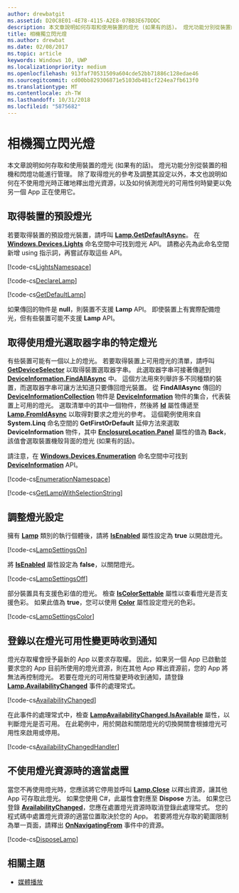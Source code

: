 ```yaml
---
author: drewbatgit
ms.assetid: D20C8E01-4E78-4115-A2E8-07BB3E67DDDC
description: 本文章說明如何存取和使用裝置的燈光 (如果有的話)。 燈光功能分別從裝置的相機和閃光燈功能來管理。
title: 相機獨立閃光燈
ms.author: drewbat
ms.date: 02/08/2017
ms.topic: article
keywords: Windows 10, UWP
ms.localizationpriority: medium
ms.openlocfilehash: 913faf70531509a604cde52bb71886c128edae46
ms.sourcegitcommit: cd00bb829306871e5103db481cf224ea7fb613f0
ms.translationtype: MT
ms.contentlocale: zh-TW
ms.lasthandoff: 10/31/2018
ms.locfileid: "5875682"
---
```

# <a name="camera-independent-flashlight"></a>相機獨立閃光燈



本文章說明如何存取和使用裝置的燈光 (如果有的話)。 燈光功能分別從裝置的相機和閃燈功能進行管理。 除了取得燈光的參考及調整其設定以外，本文也說明如何在不使用燈光時正確地釋出燈光資源，以及如何偵測燈光的可用性何時變更以免另一個 App 正在使用它。

## <a name="get-the-devices-default-lamp"></a>取得裝置的預設燈光

若要取得裝置的預設燈光裝置，請呼叫 [**Lamp.GetDefaultAsync**](https://msdn.microsoft.com/library/windows/apps/dn894327)。 在 [**Windows.Devices.Lights**](https://msdn.microsoft.com/library/windows/apps/dn894331) 命名空間中可找到燈光 API。 請務必先為此命名空間新增 using 指示詞，再嘗試存取這些 API。

[!code-cs[LightsNamespace](./code/Lamp/cs/MainPage.xaml.cs#SnippetLightsNamespace)]


[!code-cs[DeclareLamp](./code/Lamp/cs/MainPage.xaml.cs#SnippetDeclareLamp)]


[!code-cs[GetDefaultLamp](./code/Lamp/cs/MainPage.xaml.cs#SnippetGetDefaultLamp)]

如果傳回的物件是 **null**，則裝置不支援 **Lamp** API。 即使裝置上有實際配備燈光，但有些裝置可能不支援 **Lamp** API。

## <a name="get-a-specific-lamp-using-the-lamp-selector-string"></a>取得使用燈光選取器字串的特定燈光

有些裝置可能有一個以上的燈光。 若要取得裝置上可用燈光的清單，請呼叫 [**GetDeviceSelector**](https://msdn.microsoft.com/library/windows/apps/dn894328) 以取得裝置選取器字串。 此選取器字串可接著傳遞到 [**DeviceInformation.FindAllAsync**](https://msdn.microsoft.com/library/windows/apps/br225432) 中。 這個方法用來列舉許多不同種類的裝置，而選取器字串可讓方法知道只要傳回燈光裝置。 從 **FindAllAsync** 傳回的 [**DeviceInformationCollection**](https://msdn.microsoft.com/library/windows/apps/br225395) 物件是 [**DeviceInformation**](https://msdn.microsoft.com/library/windows/apps/br225393) 物件的集合，代表裝置上可用的燈光。 選取清單中的其中一個物件，然後將 [**Id**](https://msdn.microsoft.com/library/windows/apps/br225437) 屬性傳遞至 [**Lamp.FromIdAsync**](https://msdn.microsoft.com/library/windows/apps/dn894326) 以取得對要求之燈光的參考。 這個範例使用來自 **System.Linq** 命名空間的 **GetFirstOrDefault** 延伸方法來選取 **DeviceInformation** 物件，其中 [**EnclosureLocation.Panel**](https://msdn.microsoft.com/library/windows/apps/br229906) 屬性的值為 **Back**，該值會選取裝置機殼背面的燈光 (如果有的話)。

請注意，在 [**Windows.Devices.Enumeration**](https://msdn.microsoft.com/library/windows/apps/br225459) 命名空間中可找到 [**DeviceInformation**](https://msdn.microsoft.com/library/windows/apps/br225393) API。

[!code-cs[EnumerationNamespace](./code/Lamp/cs/MainPage.xaml.cs#SnippetEnumerationNamespace)]

[!code-cs[GetLampWithSelectionString](./code/Lamp/cs/MainPage.xaml.cs#SnippetGetLampWithSelectionString)]

## <a name="adjust-lamp-settings"></a>調整燈光設定

擁有 [**Lamp**](https://msdn.microsoft.com/library/windows/apps/dn894310) 類別的執行個體後，請將 [**IsEnabled**](https://msdn.microsoft.com/library/windows/apps/dn894330) 屬性設定為 **true** 以開啟燈光。

[!code-cs[LampSettingsOn](./code/Lamp/cs/MainPage.xaml.cs#SnippetLampSettingsOn)]

將 [**IsEnabled**](https://msdn.microsoft.com/library/windows/apps/dn894330) 屬性設定為 **false**，以關閉燈光。

[!code-cs[LampSettingsOff](./code/Lamp/cs/MainPage.xaml.cs#SnippetLampSettingsOff)]

部分裝置具有支援色彩值的燈光。 檢查 [**IsColorSettable**](https://msdn.microsoft.com/library/windows/apps/dn894329) 屬性以查看燈光是否支援色彩。 如果此值為 **true**，您可以使用 [**Color**](https://msdn.microsoft.com/library/windows/apps/dn894322) 屬性設定燈光的色彩。

[!code-cs[LampSettingsColor](./code/Lamp/cs/MainPage.xaml.cs#SnippetLampSettingsColor)]

## <a name="register-to-be-notified-if-the-lamp-availability-changes"></a>登錄以在燈光可用性變更時收到通知

燈光存取權會授予最新的 App 以要求存取權。 因此，如果另一個 App 已啟動並要求您的 App 目前所使用的燈光資源，則在其他 App 釋出資源前，您的 App 將無法再控制燈光。 若要在燈光的可用性變更時收到通知，請登錄 [**Lamp.AvailabilityChanged**](https://msdn.microsoft.com/library/windows/apps/dn894317) 事件的處理常式。

[!code-cs[AvailabilityChanged](./code/Lamp/cs/MainPage.xaml.cs#SnippetAvailabilityChanged)]

在此事件的處理常式中，檢查 [**LampAvailabilityChanged.IsAvailable**](https://msdn.microsoft.com/library/windows/apps/dn894315) 屬性，以判斷燈光是否可用。 在此範例中，用於開啟和關閉燈光的切換開關會根據燈光可用性來啟用或停用。

[!code-cs[AvailabilityChangedHandler](./code/Lamp/cs/MainPage.xaml.cs#SnippetAvailabilityChangedHandler)]

## <a name="properly-dispose-of-the-lamp-resource-when-not-in-use"></a>不使用燈光資源時的適當處置

當您不再使用燈光時，您應該將它停用並呼叫 [**Lamp.Close**](https://msdn.microsoft.com/library/windows/apps/dn894320) 以釋出資源，讓其他 App 可存取此燈光。 如果您使用 C#，此屬性會對應至 **Dispose** 方法。 如果您已登錄 [**AvailabilityChanged**](https://msdn.microsoft.com/library/windows/apps/dn894317)，您應在處置燈光資源時取消登錄此處理常式。 您的程式碼中處置燈光資源的適當位置取決於您的 App。 若要將燈光存取的範圍限制為單一頁面，請釋出 [**OnNavigatingFrom**](https://msdn.microsoft.com/library/windows/apps/br227509) 事件中的資源。

[!code-cs[DisposeLamp](./code/Lamp/cs/MainPage.xaml.cs#SnippetDisposeLamp)]

## <a name="related-topics"></a>相關主題
- [媒體播放](media-playback.md)

 




